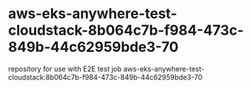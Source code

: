 # aws-eks-anywhere-test-cloudstack-8b064c7b-f984-473c-849b-44c62959bde3-70
repository for use with E2E test job aws-eks-anywhere-test-cloudstack:8b064c7b-f984-473c-849b-44c62959bde3-70
